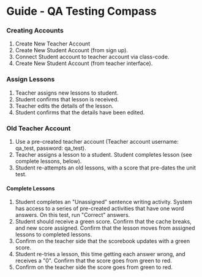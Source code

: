# Guide - QA Testing Compass

### Creating Accounts 
1. Create New Teacher Account 
2. Create New Student Account (from sign up). 
3. Connect Student account to teacher account via class-code. 
4. Create New Student Account (from teacher interface). 

### Assign Lessons
1. Teacher assigns new lessons to student. 
2. Student confirms that lesson is received. 
3. Teacher edits the details of the lesson. 
4. Student confirms that the details have been edited. 


### Old Teacher Account
1. Use a pre-created teacher account (Teacher account username: qa_test, password: qa_test). 
2. Teacher assigns a lesson to a student. Student completes lesson (see complete lessons, below). 
3. Student re-attempts an old lessons, with a score that pre-dates the unit test. 

#### Complete Lessons
1. Student completes an "Unassigned" sentence writing activity. System has access to a series of pre-created activities that have one word answers. On this test, run "Correct" answers. 
2. Student should receive a green score. Confirm that the cache breaks, and new score assigned. Confirm that the lesson moves from assigned lessons to completed lessons. 
3. Confirm on the teacher side that the scorebook updates with a green score. 
4. Student re-tries a lesson, this time getting each answer wrong, and receives a "0". Confirm that the score goes from green to red. 
5. Confirm on the teacher side the score goes from green to red. 